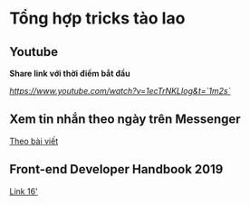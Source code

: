 # Tổng hợp tricks tào lao

## Youtube

**Share link với thời điểm bắt đầu**

*https://www.youtube.com/watch?v=1ecTrNKLIog&t=`1m2s`*


## Xem tin nhắn theo ngày trên Messenger

[Theo bài viết](https://cellphones.com.vn/sforum/thu-thuat-huong-dan-xem-lich-su-tin-nhan-facebook-messenger-theo-ngay-cu-the-cuc-ky-don-gian)


## Front-end Developer Handbook 2019

[Link 16'](https://frontendmasters.com/books/front-end-handbook/2019/)